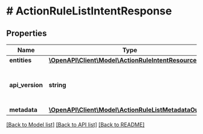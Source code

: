 # # ActionRuleListIntentResponse

## Properties

Name | Type | Description | Notes
------------ | ------------- | ------------- | -------------
**entities** | [**\OpenAPI\Client\Model\ActionRuleIntentResource[]**](ActionRuleIntentResource.md) |  | [optional]
**api_version** | **string** | API Version of the Nutanix v3 API framework. | [default to '3.1.0']
**metadata** | [**\OpenAPI\Client\Model\ActionRuleListMetadataOutput**](ActionRuleListMetadataOutput.md) |  |

[[Back to Model list]](../../README.md#models) [[Back to API list]](../../README.md#endpoints) [[Back to README]](../../README.md)
